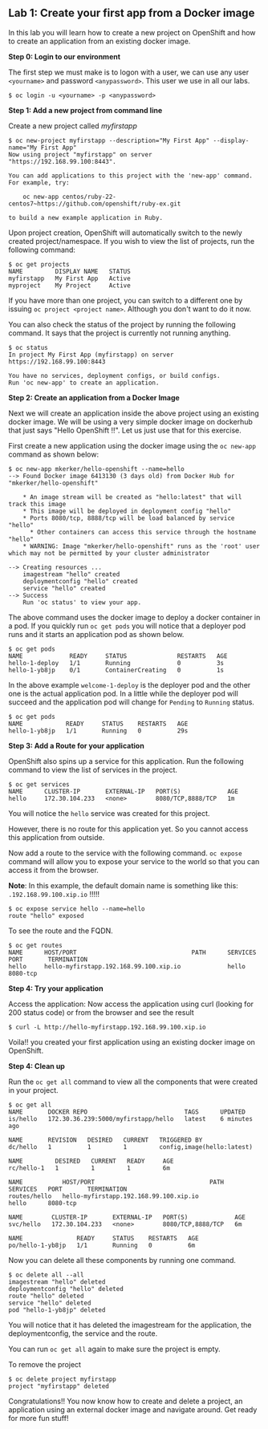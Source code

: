 ## Lab 1: Create your first app from a Docker image

In this lab you will learn how to create a new project on OpenShift and how to create an application from an existing docker image.

**Step 0: Login to our environment**

The first step we must make is to logon with a user, we can use any user `<yourname>` and password `<anypassword>`. This user we use in all our labs.

```
$ oc login -u <yourname> -p <anypassword>
```

**Step 1: Add a new project from command line**

Create a new project called _myfirstapp_
```
$ oc new-project myfirstapp --description="My First App" --display-name="My First App"
Now using project "myfirstapp" on server "https://192.168.99.100:8443".

You can add applications to this project with the 'new-app' command. For example, try:

    oc new-app centos/ruby-22-centos7~https://github.com/openshift/ruby-ex.git

to build a new example application in Ruby.
```
Upon project creation, OpenShift will automatically switch to the newly created project/namespace. If you wish to view the list of projects, run the following command:

```
$ oc get projects
NAME         DISPLAY NAME   STATUS
myfirstapp   My First App   Active
myproject    My Project     Active
```
If you have more than one project, you can switch to a different one by issuing `oc project <project name>`. Although you don't want to do it now.

You can also check the status of the project by running the following command. It says that the project is currently not running anything.

```
$ oc status
In project My First App (myfirstapp) on server https://192.168.99.100:8443

You have no services, deployment configs, or build configs.
Run 'oc new-app' to create an application.
```

**Step 2: Create an application from a Docker Image**

Next we will create an application inside the above project using an existing docker image. We will be using a very simple docker image on dockerhub that just says "Hello OpenShift !!". Let us just use that for this exercise.

First create a new application using the docker image using the `oc new-app` command as shown below:

```
$ oc new-app mkerker/hello-openshift --name=hello
--> Found Docker image 6413130 (3 days old) from Docker Hub for "mkerker/hello-openshift"

    * An image stream will be created as "hello:latest" that will track this image
    * This image will be deployed in deployment config "hello"
    * Ports 8080/tcp, 8888/tcp will be load balanced by service "hello"
      * Other containers can access this service through the hostname "hello"
    * WARNING: Image "mkerker/hello-openshift" runs as the 'root' user which may not be permitted by your cluster administrator

--> Creating resources ...
    imagestream "hello" created
    deploymentconfig "hello" created
    service "hello" created
--> Success
    Run 'oc status' to view your app.
```
The above command uses the docker image to deploy a docker container in a pod. If you quickly run `oc get pods` you will notice that a deployer pod runs and it starts an application pod as shown below.

```
$ oc get pods
NAME             READY     STATUS              RESTARTS   AGE
hello-1-deploy   1/1       Running             0          3s
hello-1-yb8jp    0/1       ContainerCreating   0          1s
```
In the above example `welcome-1-deploy` is the deployer pod and the other one is the actual application pod. In a little while the deployer pod will succeed and the application pod will change for `Pending` to `Running` status.

```
$ oc get pods
NAME            READY     STATUS    RESTARTS   AGE
hello-1-yb8jp   1/1       Running   0          29s
```

**Step 3: Add a Route for your application**

OpenShift also spins up a service for this application. Run the following command to view the list of services in the project.

```
$ oc get services
NAME      CLUSTER-IP       EXTERNAL-IP   PORT(S)             AGE
hello     172.30.104.233   <none>        8080/TCP,8888/TCP   1m
```

You will notice the `hello` service was created for this project.

However, there is no route for this application yet. So you cannot access this application from outside.

Now add a route to the service with the following command. `oc expose` command will allow you to expose your service to the world so that you can access it from the browser.

**Note**: In this example, the default domain name is something like this: `.192.168.99.100.xip.io` !!!!!

```
$ oc expose service hello --name=hello 
route "hello" exposed
```

To see the route and the FQDN.
```
$ oc get routes
NAME      HOST/PORT                                PATH      SERVICES   PORT       TERMINATION
hello     hello-myfirstapp.192.168.99.100.xip.io             hello      8080-tcp
```

**Step 4: Try your application**

Access the application: Now access the application using curl (looking for 200 status code) or from the browser and see the result

```
$ curl -L http://hello-myfirstapp.192.168.99.100.xip.io
```

Voila!! you created your first application using an existing docker image on OpenShift.

**Step 4: Clean up**

Run the `oc get all` command to view all the components that were created in your project.

```
$ oc get all
NAME       DOCKER REPO                           TAGS      UPDATED
is/hello   172.30.36.239:5000/myfirstapp/hello   latest    6 minutes ago

NAME       REVISION   DESIRED   CURRENT   TRIGGERED BY
dc/hello   1          1         1         config,image(hello:latest)

NAME         DESIRED   CURRENT   READY     AGE
rc/hello-1   1         1         1         6m

NAME           HOST/PORT                                PATH      SERVICES   PORT       TERMINATION
routes/hello   hello-myfirstapp.192.168.99.100.xip.io             hello      8080-tcp

NAME        CLUSTER-IP       EXTERNAL-IP   PORT(S)             AGE
svc/hello   172.30.104.233   <none>        8080/TCP,8888/TCP   6m

NAME               READY     STATUS    RESTARTS   AGE
po/hello-1-yb8jp   1/1       Running   0          6m
```

Now you can delete all these components by running one command.

```
$ oc delete all --all
imagestream "hello" deleted
deploymentconfig "hello" deleted
route "hello" deleted
service "hello" deleted
pod "hello-1-yb8jp" deleted
```
You will notice that it has deleted the imagestream for the application, the deploymentconfig, the service and the route.

You can run `oc get all` again to make sure the project is empty.

To remove the project
```
$ oc delete project myfirstapp
project "myfirstapp" deleted
```
Congratulations!! You now know how to create and delete a project, an application using an external docker image and navigate around. Get ready for more fun stuff!
